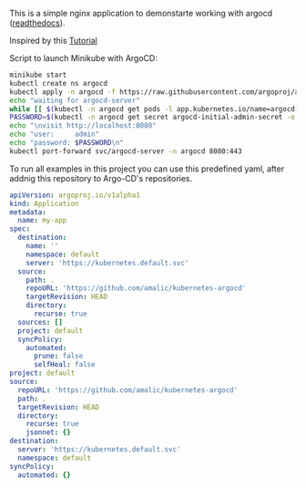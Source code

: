 This is a simple nginx application to demonstarte working with argocd ([readthedocs](https://argo-cd.readthedocs.io/en/stable/)).

Inspired by this [Tutorial](https://medium.com/@mehmetodabashi/installing-argocd-on-minikube-and-deploying-a-test-application-caa68ec55fbf)

Script to launch Minikube with ArgoCD:
```bash
minikube start
kubectl create ns argocd
kubectl apply -n argocd -f https://raw.githubusercontent.com/argoproj/argo-cd/stable/manifests/install.yaml
echo "waiting for argocd-server"
while [[ $(kubectl -n argocd get pods -l app.kubernetes.io/name=argocd-server -o 'jsonpath={..status.conditions[?(@.type=="Ready")].status}') != "True" ]]; do echo "waiting for argocd-server" && sleep 1; done
PASSWORD=$(kubectl -n argocd get secret argocd-initial-admin-secret -o jsonpath="{.data.password}" | base64 -d; echo -n)
echo "\nvisit http://localhost:8080"
echo "user:     admin"
echo "password: $PASSWORD\n"
kubectl port-forward svc/argocd-server -n argocd 8080:443
```

To run all examples in this project you can use this predefined yaml, after addnig this repository to Argo-CD's repositories.
```yaml
apiVersion: argoproj.io/v1alpha1
kind: Application
metadata:
  name: my-app
spec:
  destination:
    name: ''
    namespace: default
    server: 'https://kubernetes.default.svc'
  source:
    path: .
    repoURL: 'https://github.com/amalic/kubernetes-argocd'
    targetRevision: HEAD
    directory:
      recurse: true
  sources: []
  project: default
  syncPolicy:
    automated:
      prune: false
      selfHeal: false
project: default
source:
  repoURL: 'https://github.com/amalic/kubernetes-argocd'
  path: .
  targetRevision: HEAD
  directory:
    recurse: true
    jsonnet: {}
destination:
  server: 'https://kubernetes.default.svc'
  namespace: default
syncPolicy:
  automated: {}
```